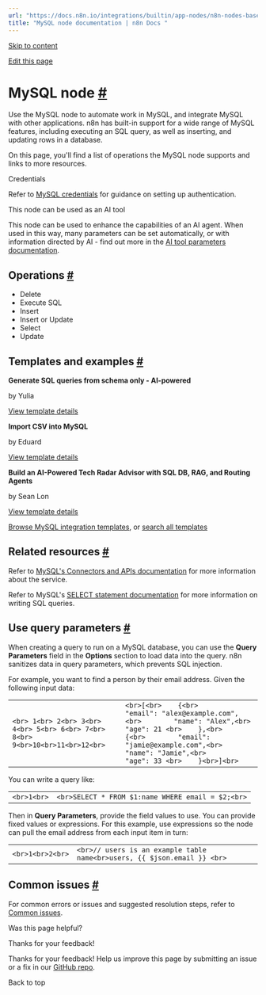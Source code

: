 ```yaml
---
url: "https://docs.n8n.io/integrations/builtin/app-nodes/n8n-nodes-base.mysql/"
title: "MySQL node documentation | n8n Docs "
---
```


[Skip to content](https://docs.n8n.io/integrations/builtin/app-nodes/n8n-nodes-base.mysql/#mysql-node)

[Edit this page](https://github.com/n8n-io/n8n-docs/edit/main/docs/integrations/builtin/app-nodes/n8n-nodes-base.mysql/index.md "Edit this page")

# MySQL node [\#](https://docs.n8n.io/integrations/builtin/app-nodes/n8n-nodes-base.mysql/\#mysql-node "Permanent link")

Use the MySQL node to automate work in MySQL, and integrate MySQL with other applications. n8n has built-in support for a wide range of MySQL features, including executing an SQL query, as well as inserting, and updating rows in a database.

On this page, you'll find a list of operations the MySQL node supports and links to more resources.

Credentials

Refer to [MySQL credentials](https://docs.n8n.io/integrations/builtin/credentials/mysql/) for guidance on setting up authentication.

This node can be used as an AI tool

This node can be used to enhance the capabilities of an AI agent. When used in this way, many parameters can be set automatically, or with information directed by AI - find out more in the [AI tool parameters documentation](https://docs.n8n.io/advanced-ai/examples/using-the-fromai-function/).

## Operations [\#](https://docs.n8n.io/integrations/builtin/app-nodes/n8n-nodes-base.mysql/\#operations "Permanent link")

- Delete
- Execute SQL
- Insert
- Insert or Update
- Select
- Update

## Templates and examples [\#](https://docs.n8n.io/integrations/builtin/app-nodes/n8n-nodes-base.mysql/\#templates-and-examples "Permanent link")

**Generate SQL queries from schema only - AI-powered**

by Yulia

[View template details](https://n8n.io/workflows/2508-generate-sql-queries-from-schema-only-ai-powered/)

**Import CSV into MySQL**

by Eduard

[View template details](https://n8n.io/workflows/1839-import-csv-into-mysql/)

**Build an AI-Powered Tech Radar Advisor with SQL DB, RAG, and Routing Agents**

by Sean Lon

[View template details](https://n8n.io/workflows/3151-build-an-ai-powered-tech-radar-advisor-with-sql-db-rag-and-routing-agents/)

[Browse MySQL integration templates](https://n8n.io/integrations/mysql/), or [search all templates](https://n8n.io/workflows/)

## Related resources [\#](https://docs.n8n.io/integrations/builtin/app-nodes/n8n-nodes-base.mysql/\#related-resources "Permanent link")

Refer to [MySQL's Connectors and APIs documentation](https://dev.mysql.com/doc/index-connectors.html) for more information about the service.

Refer to MySQL's [SELECT statement documentation](https://dev.mysql.com/doc/refman/8.4/en/select.html) for more information on writing SQL queries.

## Use query parameters [\#](https://docs.n8n.io/integrations/builtin/app-nodes/n8n-nodes-base.mysql/\#use-query-parameters "Permanent link")

When creating a query to run on a MySQL database, you can use the **Query Parameters** field in the **Options** section to load data into the query. n8n sanitizes data in query parameters, which prevents SQL injection.

For example, you want to find a person by their email address. Given the following input data:

|     |     |
| --- | --- |
| ```<br> 1<br> 2<br> 3<br> 4<br> 5<br> 6<br> 7<br> 8<br> 9<br>10<br>11<br>12<br>``` | ```<br>[<br>    {<br>        "email": "alex@example.com",<br>        "name": "Alex",<br>        "age": 21 <br>    },<br>    {<br>        "email": "jamie@example.com",<br>        "name": "Jamie",<br>        "age": 33 <br>    }<br>]<br>``` |

You can write a query like:

|     |     |
| --- | --- |
| ```<br>1<br>``` | ```<br>SELECT * FROM $1:name WHERE email = $2;<br>``` |

Then in **Query Parameters**, provide the field values to use. You can provide fixed values or expressions. For this example, use expressions so the node can pull the email address from each input item in turn:

|     |     |
| --- | --- |
| ```<br>1<br>2<br>``` | ```<br>// users is an example table name<br>users, {{ $json.email }} <br>``` |

## Common issues [\#](https://docs.n8n.io/integrations/builtin/app-nodes/n8n-nodes-base.mysql/\#common-issues "Permanent link")

For common errors or issues and suggested resolution steps, refer to [Common issues](https://docs.n8n.io/integrations/builtin/app-nodes/n8n-nodes-base.mysql/common-issues/).

Was this page helpful?






Thanks for your feedback!






Thanks for your feedback! Help us improve this page by submitting an issue or a fix in our [GitHub repo](https://github.com/n8n-io/n8n-docs).


Back to top